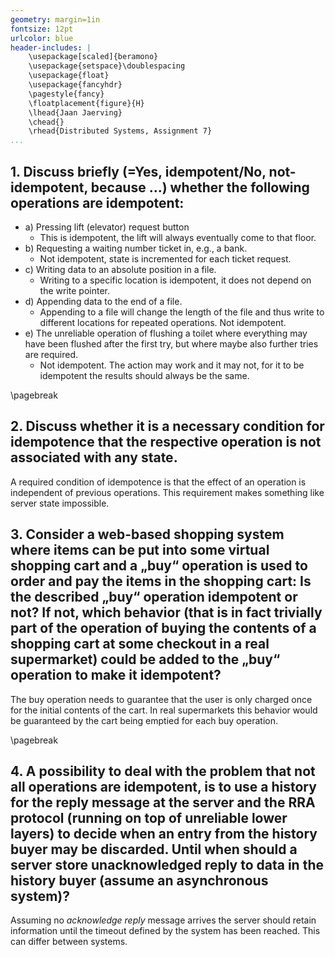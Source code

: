 ```yaml
---
geometry: margin=1in
fontsize: 12pt
urlcolor: blue
header-includes: |
    \usepackage[scaled]{beramono}
    \usepackage{setspace}\doublespacing
    \usepackage{float}
    \usepackage{fancyhdr}
    \pagestyle{fancy}
    \floatplacement{figure}{H}
    \lhead{Jaan Jaerving}
    \chead{}
    \rhead{Distributed Systems, Assignment 7}
...
```


## 1. Discuss briefly (=Yes, idempotent/No, not-idempotent, because ...) whether the following operations are idempotent:

* a) Pressing lift (elevator) request button
  - This is idempotent, the lift will always eventually come to that floor.
* b) Requesting a waiting number ticket in, e.g., a bank.
  - Not idempotent, state is incremented for each ticket request.
* c) Writing data to an absolute position in a file.
  - Writing to a specific location is idempotent, it does not depend on the write pointer.
* d) Appending data to the end of a file.
  - Appending to a file will change the length of the file and thus write to different locations for repeated operations. Not idempotent.
* e) The unreliable operation of flushing a toilet where everything may have been flushed after the first try, but where maybe also further tries are required.
  - Not idempotent. The action may work and it may not, for it to be idempotent the results should always be the same.

\pagebreak

## 2. Discuss whether it is a necessary condition for idempotence that the respective operation is not associated with any state.

A required condition of idempotence is that the effect of an operation is independent of previous operations. This requirement makes something like server state impossible.

## 3. Consider a web-based shopping system where items can be put into some virtual shopping cart and a „buy“ operation is used to order and pay the items in the shopping cart: Is the described „buy“ operation idempotent or not? If not, which behavior (that is in fact trivially part of the operation of buying the contents of a shopping cart at some checkout in a real supermarket) could be added to the „buy“ operation to make it idempotent?

The buy operation needs to guarantee that the user is only charged once for the initial contents of the cart. In real supermarkets this behavior would be guaranteed by the cart being emptied for each buy operation.

\pagebreak

## 4. A possibility to deal with the problem that not all operations are idempotent, is to use a history for the reply message at the server and the RRA protocol (running on top of unreliable lower layers) to decide when an entry from the history buyer may be discarded. Until when should a server store unacknowledged reply to data in the history buyer (assume an asynchronous system)?

Assuming no *acknowledge reply* message arrives the server should retain information until the timeout defined by the system has been reached. This can differ between systems.
